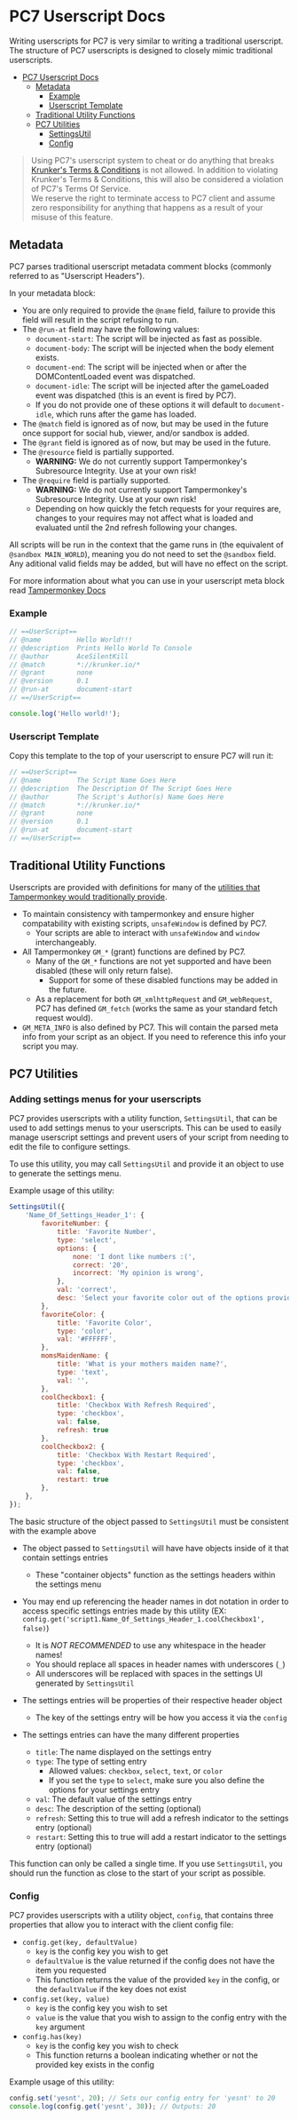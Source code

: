 # PC7 Userscript Docs

Writing userscripts for PC7 is very similar to writing a traditional userscript.  
The structure of PC7 userscripts is designed to closely mimic traditional userscripts.

- [PC7 Userscript Docs](#pc7-userscript-docs)
	- [Metadata](#metadata)
		- [Example](#example)
		- [Userscript Template](#userscript-template)
	- [Traditional Utility Functions](#traditional-utility-functions)
	- [PC7 Utilities](#pc7-utilities)
		- [SettingsUtil](#adding-settings-menus-for-your-userscripts)
		- [Config](#config)

> Using PC7's userscript system to cheat or do anything that breaks [Krunker's Terms & Conditions](https://krunker.io/docs/terms.txt) is not allowed. In addition to violating Krunker's Terms & Conditions, this will also be considered a violation of PC7's Terms Of Service.<br>
> We reserve the right to terminate access to PC7 client and assume zero responsibility for anything that happens as a result of your misuse of this feature.
  
## Metadata

PC7 parses traditional userscript metadata comment blocks (commonly referred to as "Userscript Headers").

In your metadata block:  
- You are only required to provide the `@name` field, failure to provide this field will result in the script refusing to run.
- The `@run-at` field may have the following values:
  - `document-start`: The script will be injected as fast as possible.
  - `document-body`: The script will be injected when the body element exists.
  - `document-end`: The script will be injected when or after the DOMContentLoaded event was dispatched.
  - `document-idle`: The script will be injected after the gameLoaded event was dispatched (this is an event is fired by PC7).
  - If you do not provide one of these options it will default to `document-idle`, which runs after the game has loaded.
- The `@match` field is ignored as of now, but may be used in the future once support for social hub, viewer, and/or sandbox is added.  
- The `@grant` field is ignored as of now, but may be used in the future.  
- The `@resource` field is partially supported.  
  - **WARNING:** We do not currently support Tampermonkey's Subresource Integrity. Use at your own risk!
- The `@require` field is partially supported.  
  - **WARNING:** We do not currently support Tampermonkey's Subresource Integrity. Use at your own risk!
  - Depending on how quickly the fetch requests for your requires are, changes to your requires may not affect what is loaded and evaluated until the 2nd refresh following your changes.
  
All scripts will be run in the context that the game runs in (the equivalent of `@sandbox MAIN_WORLD`), meaning you do not need to set the `@sandbox` field.
Any aditional valid fields may be added, but will have no effect on the script.

For more information about what you can use in your userscript meta block read [Tampermonkey Docs](https://www.tampermonkey.net/documentation.php)
  
### Example

```js
// ==UserScript==
// @name         Hello World!!!
// @description  Prints Hello World To Console
// @author       AceSilentKill
// @match        *://krunker.io/*
// @grant        none
// @version      0.1 
// @run-at       document-start
// ==/UserScript==

console.log('Hello world!');
```
  
### Userscript Template

Copy this template to the top of your userscript to ensure PC7 will run it:  

```js
// ==UserScript==
// @name         The Script Name Goes Here
// @description  The Description Of The Script Goes Here
// @author       The Script's Author(s) Name Goes Here
// @match        *://krunker.io/*
// @grant        none
// @version      0.1 
// @run-at       document-start
// ==/UserScript==
```

## Traditional Utility Functions

Userscripts are provided with definitions for many of the [utilities that Tampermonkey would traditionally provide](https://www.tampermonkey.net/documentation.php).

- To maintain consistency with tampermonkey and ensure higher compatability with existing scripts, `unsafeWindow` is defined by PC7.
  - Your scripts are able to interact with `unsafeWindow` and `window` interchangeably.
- All Tampermonkey `GM_*` (grant) functions are defined by PC7.
  - Many of the `GM_*` functions are not yet supported and have been disabled (these will only return false).
    - Support for some of these disabled functions may be added in the future.
  - As a replacement for both `GM_xmlhttpRequest` and `GM_webRequest`, PC7 has defined `GM_fetch` (works the same as your standard fetch request would).
- `GM_META_INFO` is also defined by PC7. This will contain the parsed meta info from your script as an object. If you need to reference this info your script you may.

## PC7 Utilities

### Adding settings menus for your userscripts
PC7 provides userscripts with a utility function, `SettingsUtil`, that can be used to add settings menus to your userscripts. 
This can be used to easily manage userscript settings and prevent users of your script from needing to edit the file to configure settings.  

To use this utility, you may call `SettingsUtil` and provide it an object to use to generate the settings menu.

Example usage of this utility:
```js
SettingsUtil({
    'Name_Of_Settings_Header_1': {
        favoriteNumber: {
            title: 'Favorite Number',
            type: 'select',
            options: {
                none: 'I dont like numbers :(',
                correct: '20',
                incorrect: 'My opinion is wrong',
            },
            val: 'correct',
            desc: 'Select your favorite color out of the options provided',
        },
        favoriteColor: {
            title: 'Favorite Color',
            type: 'color',
            val: '#FFFFFF',
        },
        momsMaidenName: {
            title: 'What is your mothers maiden name?',
            type: 'text',
            val: '',
        },
        coolCheckbox1: {
            title: 'Checkbox With Refresh Required',
            type: 'checkbox',
            val: false,
            refresh: true
        },
        coolCheckbox2: {
            title: 'Checkbox With Restart Required',
            type: 'checkbox',
            val: false,
            restart: true
        },
    },
});
```

The basic structure of the object passed to `SettingsUtil` must be consistent with the example above

- The object passed to `SettingsUtil` will have have objects inside of it that contain settings entries
  - These "container objects" function as the settings headers within the settings menu
- You may end up referencing the header names in dot notation in order to access specific settings entries made by this utility (EX: `config.get('script1.Name_Of_Settings_Header_1.coolCheckbox1', false)`)
  - It is *NOT RECOMMENDED* to use any whitespace in the header names!
  - You should replace all spaces in header names with underscores (`_`)
  - All underscores will be replaced with spaces in the settings UI generated by `SettingsUtil`

- The settings entries will be properties of their respective header object
  - The key of the settings entry will be how you access it via the `config`
- The settings entries can have the many different properties
  - `title`: The name displayed on the settings entry
  - `type`: The type of setting entry
    - Allowed values: `checkbox`, `select`, `text`, or `color`
    - If you set the `type` to `select`, make sure you also define the options for your settings entry
  - `val`: The default value of the settings entry
  - `desc`: The description of the setting (optional)
  - `refresh`: Setting this to true will add a refresh indicator to the settings entry (optional)
  - `restart`: Setting this to true will add a restart indicator to the settings entry (optional)

This function can only be called a single time.
If you use `SettingsUtil`, you should run the function as close to the start of your script as possible.

### Config
PC7 provides userscripts with a utility object, `config`, that contains three properties that allow you to interact with the client config file:
- `config.get(key, defaultValue)`
  - `key` is the config key you wish to get
  - `defaultValue` is the value returned if the config does not have the item you requested
  - This function returns the value of the provided `key` in the config, or the `defaultValue` if the key does not exist
- `config.set(key, value)`
  - `key` is the config key you wish to set
  - `value` is the value that you wish to assign to the config entry with the `key` argument
- `config.has(key)`
  - `key` is the config key you wish to check
  - This function returns a boolean indicating whether or not the provided key exists in the config

Example usage of this utility:
```js
config.set('yesnt', 20); // Sets our config entry for 'yesnt' to 20
console.log(config.get('yesnt', 30)); // Outputs: 20
```
 
